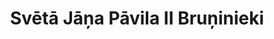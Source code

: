 ---
title: 'Svētā Jāņa Pāvila II Bruņinieki'
heroName: 'Svētā Jāņa Pāvila II Lielā Bruņinieku Ordenis'
heroSlogan: 'Dzīvo kā Dieva karotājs'
heroDescription: 'Svētā Jāņa Pāvila II Lielā Bruņinieku Ordenis ir katoļu vīriešu kopiena, kas seko Baznīcas mācībai un kalpo Kristum un Tēvzemei. Mēs iedvesmojamies no Svētā Jāņa Pāvila II mantojuma, tiecoties uz svētumu caur lūgšanu, kalpošanu, ticības aizstāvēšanu un brālīgu vienotību. Mēs dzīvojam kā Dieva karotāji – ar drosmi, godu un uzticību Evaņģēlijam.'
aboutTitle: 'Latvijas Provinces struktūra un garīgā misija'
aboutContent: |
  Latvijas Prowincija – Svētā Jāņa Pāvila II Lielā Bruņinieku Ordeņa (lat. Ordo Militiae Sancti Ioannis Pauli II Magni) vietējā nodaļa ir daļa no starptautiskas katoļu vīriešu kopienas, kas dibināta 2011. gada janvārī kā pateicība par Lielā pāvesta beatifikāciju. Tās mērķis ir audzināt vīriešus pēc svētā Jāņa Pāvila II parauga — ticībā, kalpošanā un brālībā.
  Bruņinieki tiecas uz personīgo svētumu, aizstāv kristīgās vērtības, stiprina vīriešu garīgo dzīvi, atbalsta garīdzniecību un veicina mīlestību pret dzimteni. Ikdienas dzīve ir liecība par viņu ticību — gan ģimenē, gan sabiedrībā.
  Ordeņa struktūra ir līdzīga Baznīcas struktūrai - pamatelements ir Karogs (draudzes līmenī), tālāk seko Komandorija (diecezes līmenī) un Provinces līmenis (valsts mērogā). Ordeni vada Ģenerālis, kuru ievēlē pārstāvji no visām Provincēm; viņam ir pilnvaras gan garīgajā, gan organizatoriskajā jomā.

initiativesTitle: 'Mūsu iniciatīvas'
initiativesExplanation: |
  Kopā mēs strādājam kopējam labumam, īstenojot mūsu galvenos mērķus Svētā Jāņa Pāvila II mācības garā.
initiatives:
  - title: 'Vīriešu garīgā formācija'
    description: 'Ordenis palīdz lajiem vīriešiem augt ticībā un svētumā, sekojot sv. Jāņa Pāvila II mācībai.'
    icon: 'sparkles'
  - title: 'Kristīgo vērtību aizsardzība'
    description: 'Bruņinieki iestājas par dzīvību, ģimeni un Baznīcas morālajām normām.'
    icon: 'shield-check'
  - title: 'Brālība un savstarpējs atbalsts'
    description: 'Ordenis veido vīriešu brālību, kas balstās ticībā un atbalstā.'
    icon: 'users'
  - title: 'Atbalsts garīdzniecībai un aicinājumiem'
    description: 'Bruņinieki atbalsta priesterus un lūdzas par jauniem aicinājumiem.'
    icon: 'hand-raised'
  - title: 'Labdarība un palīdzība'
    description: 'Mēs palīdzam nabadzīgajiem un trūkumcietējiem ar darbiem un līdzjūtību.'
    icon: 'hand-thumb-up'
  - title: 'Mīlestība pret dzimteni'
    description: 'Ordeņa locekļi attīsta patriotismu, kas balstīts kristīgās vērtībās.'
    icon: 'flag'
--- 